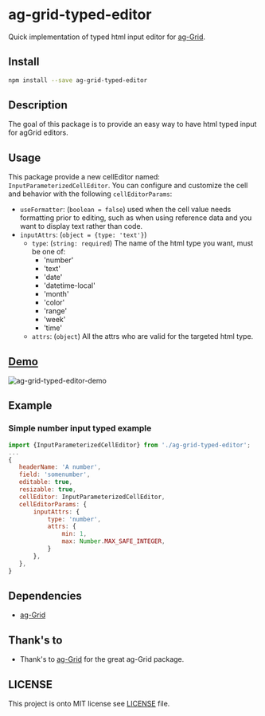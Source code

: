 # ag-grid-typed-editor
Quick implementation of typed html input editor for [ag-Grid](https://github.com/ag-grid/ag-grid).

## Install
```bash
npm install --save ag-grid-typed-editor
```

## Description
The goal of this package is to provide an easy way to have html typed input for agGrid editors.

## Usage
This package provide a new cellEditor named: `InputParameterizedCellEditor`.
You can configure and customize the cell and behavior with the following `cellEditorParams`:

- `useFormatter`: (`boolean = false`) used when the cell value needs formatting prior to editing, such as when using
    reference data and you want to display text rather than code.
- `inputAttrs`: (`object = {type: 'text'}`)
    - `type`: (`string: required`) The name of the html type you want, must be one of:
        - 'number'
        - 'text'
        - 'date'
        - 'datetime-local'
        - 'month'
        - 'color'
        - 'range'
        - 'week'
        - 'time'
    - `attrs`: (`object`) All the attrs who are valid for the targeted html type.

## [Demo](https://stackblitz.com/edit/ag-grid-typed-editor)
![ag-grid-typed-editor-demo](https://user-images.githubusercontent.com/8771783/59564931-0b6bb380-904d-11e9-8ccf-330907b58fab.gif)
 
## Example
 
### Simple number input typed example
 ```js
import {InputParameterizedCellEditor} from './ag-grid-typed-editor';
...
{
    headerName: 'A number',
    field: 'somenumber',
    editable: true,
    resizable: true,
    cellEditor: InputParameterizedCellEditor,
    cellEditorParams: {
        inputAttrs: {
            type: 'number',
            attrs: {
                min: 1,
                max: Number.MAX_SAFE_INTEGER,   
            }
        },
    },
}
```

## Dependencies
 - [ag-Grid](https://github.com/ag-grid/ag-grid)

## Thank's to
- Thank's to [ag-Grid](https://github.com/ag-grid/ag-grid) for the great ag-Grid package.

 
## LICENSE
This project is onto MIT license see [LICENSE](./LICENSE) file.
